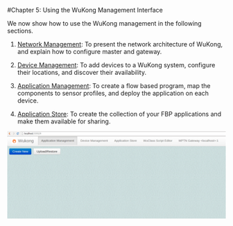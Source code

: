 #Chapter 5: Using the WuKong Management Interface  
<!--
* **Requirements**  

  Follow the instructions of [Ch4](../Ch4/OP1/Ch4_part_1_start_master_and_gateway_program.md) to start master and gateway program so that we can enter the WuKong master's web interface, i.e. the FBP editor.  
  
  Download and install Chrome browser. Currently, only Chrome browser supports WuKong web interface.  
  
  Use Chrome browser to open FBP editor: http://localhost:5000

* **WuKong Web Interface**  

 There are three main parts in WuKong management interface: the front end, the back end, and the gateway. The front end is the GUI of wukong, where an user can trigger all functionality of device and application management. The back end is a python tornado server that implements mechanisms of all functionality. The gateway is a software module to bridge the connections of different networks.   
 -->
  We now show how to use the WuKong management in the following sections.

  1.  [Network Management](Ch5_Network_Management.md): To present the network architecture of WuKong, and explain how to configure master and gateway. 

  2.  [Device Management](Ch5_Device_Management.md): To add devices to a WuKong system, configure their locations, and discover their availability.  

  3.  [Application Management](Ch5_Application_Management.md): To create a flow based program, map the components to sensor profiles, and deploy the application on each device.  

  4.  [Application Store](Ch5_Application_Store.md): To create the collection of  your FBP applications and make them available for sharing.    

 
 ![](https://raw.githubusercontent.com/wukong-ntu/wukong-gitbook-figures/master/figures/05-Web/FBP_editor_layout.png)
